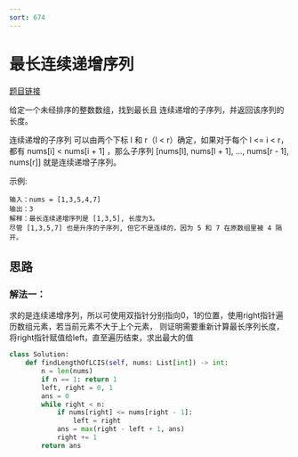 ```yaml
---
sort: 674
---
```

# 最长连续递增序列

[题目链接](https://leetcode-cn.com/problems/longest-continuous-increasing-subsequence/)

给定一个未经排序的整数数组，找到最长且 连续递增的子序列，并返回该序列的长度。

连续递增的子序列 可以由两个下标 l 和 r（l < r）确定，如果对于每个 l <= i < r，都有 nums[i] < nums[i + 1] ，那么子序列 [nums[l], nums[l + 1], ..., nums[r - 1], nums[r]] 就是连续递增子序列。

示例:
```text
输入：nums = [1,3,5,4,7]
输出：3
解释：最长连续递增序列是 [1,3,5], 长度为3。
尽管 [1,3,5,7] 也是升序的子序列, 但它不是连续的，因为 5 和 7 在原数组里被 4 隔开。 
```


## 思路

### 解法一：

求的是连续递增序列，所以可使用双指针分别指向0，1的位置，使用right指针遍历数组元素，若当前元素不大于上个元素，
则证明需要重新计算最长序列长度，将right指针赋值给left，直至遍历结束，求出最大的值


```python
class Solution:
    def findLengthOfLCIS(self, nums: List[int]) -> int:
        n = len(nums)
        if n == 1: return 1
        left, right = 0, 1
        ans = 0
        while right < n:
            if nums[right] <= nums[right - 1]:
                left = right
            ans = max(right - left + 1, ans)
            right += 1
        return ans
```


